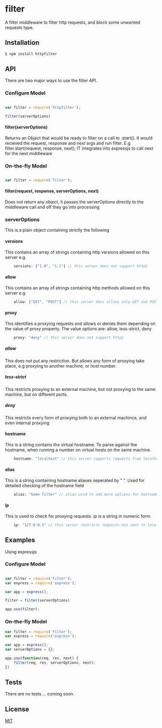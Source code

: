 # filter

A filter middleware to filter http requests, and block some unwanted requests type.

## Installation 

```sh
$ npm install httpfilter
```


## API
There are two major ways to use the filter API.

### Configure Model
```js

var filter = require('httpfilter');

filter(serverOptions)
```
#### filter(serverOptions)

Returns an Object that would be ready to filter on a call to .start(). It would recieved the request, response and next args and run filter. E.g filter.start(request, response, next); IT integrates into expressjs to call next for the next middleware

### On-the-fly Model
```js

var filter = require('filter');
```

#### filter(request, response, serverOptions, next)

Does not return any object, it passes the serverOptions directly to the middleware call and off they go into processing


### serverOptions 
This is a plain object containing strictly the following

#### versions
This contains an array of strings containing http versions allowed on this server e.g
```js
	versions: ["1.0", "1.1"] // this server does not support http2
```

#### allow
This contains an array of strings containing http methods allowed on this server e.g
```js
	allow: ["GET", "POST"] // this server does allows only GET and POST methods
```

#### proxy
This identifies a proxying requests and allows or denies them depending on the value of proxy property. The value options are: allow, less-strict, deny
```js
	proxy: "deny" // this server does not support http2
```
##### allow 
This does not put any restriction. But allows any form of proxying take place, e.g proxying to another machine, or host number.

##### less-strict
This restricts proxying to an external machine, but not proxying to the same machine, but on different ports.

##### deny
This restricts every form of proxying both to an external machince, and even internal proxying

#### hostname
This is a string contains the virtual hostname. To parse against the hostname, when running a number on virtual hosts on the same machine.
```js
	hostname: "localhost" // this server supports requests from localhost only.
```

#### alias
This is a string containing hostname aliases seperated by " ". Used for detailed checking of the hostname field
```js
	alias: "home filter" // alias used to add more options for hostname test above
```

#### ip 
This is used to check for proxying requests. ip is a string in numeric form. 
```js
	ip: "127.0.0.1" // this server restricts requests not sent to localhost, when proxy is set to deny
```

## Examples
Using expressjs

### Configure Model

```js

var filter = require('filter');
var express = require('express');

var app = express();

filter = filter(serverOptions)

app.use(filter);

```
### On-the-fly Model

```js
var filter = require('filter');
var express = require('express');

var app = express();
var serverOptions = {};

app.use(function(req, res, next) {
	filter(req, res, serverOptions, next);
})
```


## Tests
There are no tests ... coming soon.

## License 

[MIT](LICENSE)
